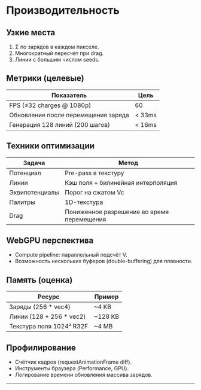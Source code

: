 # Производительность

## Узкие места
1. Σ по зарядов в каждом пикселе.
2. Многократный пересчёт при drag.
3. Линии с большим числом seeds.

## Метрики (целевые)
| Показатель | Цель |
|------------|------|
| FPS (≤32 charges @ 1080p) | 60 |
| Обновление после перемещения заряда | < 33ms |
| Генерация 128 линий (200 шагов) | < 16ms |

## Техники оптимизации
| Задача | Метод |
|--------|-------|
| Потенциал | Pre-pass в текстуру |
| Линии | Кэш поля + билинейная интерполяция |
| Эквипотенциалы | Порог на сжатом Vc |
| Палитры | 1D-текстура |
| Drag | Пониженное разрешение во время перемещения |

## WebGPU перспектива
- Compute pipeline: параллельный подсчёт V.
- Возможность нескольких буферов (double-buffering) для плавности.

## Память (оценка)
| Ресурс | Пример |
|--------|--------|
| Заряды (256 * vec4) | ~4 KB |
| Линии (128 * 256 * vec2) | ~128 KB |
| Текстура поля 1024² R32F | ~4 MB |

## Профилирование
- Счётчик кадров (requestAnimationFrame diff).
- Инструменты браузера (Performance, GPU).
- Логирование времени обновления массива зарядов.

---
